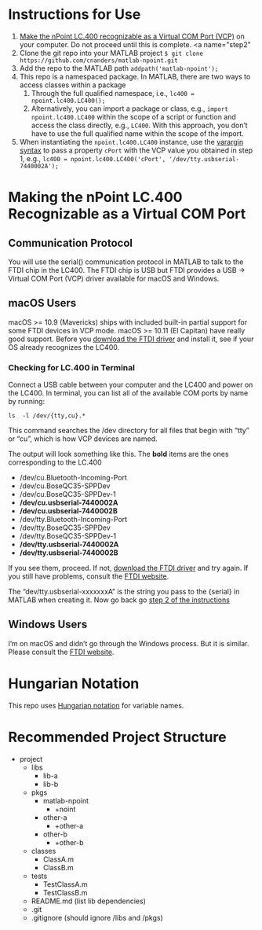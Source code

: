 # Instructions for Use

1. [Make the nPoint LC.400 recognizable as a Virtual COM Port (VCP)](#vcp) on your computer. Do not proceed until this is complete.
<a name="step2"</a>
2.  Clone the git repo into your MATLAB project `$ git clone https://github.com/cnanders/matlab-npoint.git`
3. Add the repo to the MATLAB path `addpath('matlab-npoint');`
4. This repo is a namespaced package.  In MATLAB, there are two ways to access classes within a package
    1. Through the full qualified namespace, i.e., `lc400 = npoint.lc400.LC400();`
    2. Alternatively, you can import a package or class, e.g., `import npoint.lc400.LC400` within the scope of a script or function and access the class directly, e.g., `LC400`.  With this approach, you don’t have to use the full qualified name within the scope of the import.
5. When instantiating the `npoint.lc400.LC400` instance, use the [varargin syntax](https://www.mathworks.com/help/matlab/ref/varargin.html) to pass a property `cPort` with the VCP value you obtained in step 1, e.g., `lc400 = npoint.lc400.LC400('cPort', '/dev/tty.usbserial-7440002A');`

<a name="vcp"></a>

# Making the nPoint LC.400 Recognizable as a Virtual COM Port

## Communication Protocol

You will use the serial() communication protocol in MATLAB to talk to the FTDI chip in the LC400.  The FTDI chip is USB but FTDI provides a USB -> Virtual COM Port (VCP) driver available for macOS and Windows. 

## macOS Users

macOS >= 10.9 (Mavericks) ships with included built-in partial support for some FTDI devices in VCP mode.  macOS >= 10.11 (El Capitan) have really good support.  Before you [download the FTDI driver](http://www.ftdichip.com/Drivers/VCP.htm) and install it, see if your OS already recognizes the LC400.

### Checking for LC.400 in Terminal

Connect a USB cable between your computer and the LC400 and power on the LC400. In terminal, you can list all of the available COM ports by name by running:

`ls  -l /dev/{tty,cu}.*`

This command searches the /dev directory for all files that begin with “tty” or “cu”, which is how VCP devices are named.  

The output will look something like this.  The **bold** items are the ones corresponding to the LC.400

* /dev/cu.Bluetooth-Incoming-Port
* /dev/cu.BoseQC35-SPPDev
* /dev/cu.BoseQC35-SPPDev-1
* **/dev/cu.usbserial-7440002A**
* **/dev/cu.usbserial-7440002B**
* /dev/tty.Bluetooth-Incoming-Port
* /dev/tty.BoseQC35-SPPDev
* /dev/tty.BoseQC35-SPPDev-1
* **/dev/tty.usbserial-7440002A**
* **/dev/tty.usbserial-7440002B**

If you see them, proceed.  If not, [download the FTDI driver](http://www.ftdichip.com/Drivers/VCP.htm) and try again.  If you still have problems, consult the [FTDI website](http://www.ftdichip.com/Drivers/VCP.htm).

The “dev/tty.usbserial-xxxxxxxA” is the string you pass to the {serial} in MATLAB when creating it.  Now go back go [step 2 of the instructions](#step2)

## Windows Users

I’m on macOS and didn’t go through the Windows process.  But it is similar.  Please consult the [FTDI website](http://www.ftdichip.com/Drivers/VCP.htm).



# Hungarian Notation

This repo uses [Hungarian notation](https://github.com/cnanders/matlab-hungarian) for variable names.  

# Recommended Project Structure


* project
  * libs
    * lib-a
    * lib-b
  * pkgs
    * matlab-npoint
      * +noint
	* other-a
      * +other-a
	* other-b
      * +other-b
  * classes
    * ClassA.m
    * ClassB.m
  * tests
  	* TestClassA.m
  	* TestClassB.m
  * README.md (list lib dependencies)
  * .git
  * .gitignore (should ignore /libs and /pkgs)